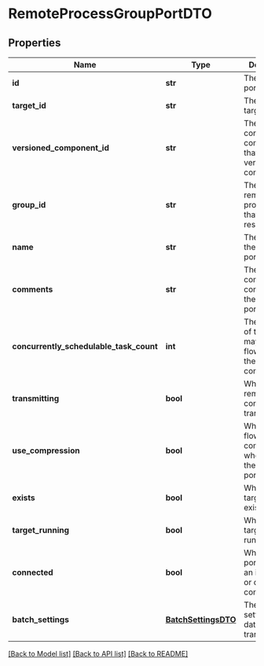 # RemoteProcessGroupPortDTO

## Properties
Name | Type | Description | Notes
------------ | ------------- | ------------- | -------------
**id** | **str** | The id of the port. | [optional] 
**target_id** | **str** | The id of the target port. | [optional] 
**versioned_component_id** | **str** | The ID of the corresponding component that is under version control | [optional] 
**group_id** | **str** | The id of the remote process group that the port resides in. | [optional] 
**name** | **str** | The name of the target port. | [optional] 
**comments** | **str** | The comments as configured on the target port. | [optional] 
**concurrently_schedulable_task_count** | **int** | The number of task that may transmit flowfiles to the target port concurrently. | [optional] 
**transmitting** | **bool** | Whether the remote port is configured for transmission. | [optional] 
**use_compression** | **bool** | Whether the flowfiles are compressed when sent to the target port. | [optional] 
**exists** | **bool** | Whether the target port exists. | [optional] 
**target_running** | **bool** | Whether the target port is running. | [optional] 
**connected** | **bool** | Whether the port has either an incoming or outgoing connection. | [optional] 
**batch_settings** | [**BatchSettingsDTO**](BatchSettingsDTO.md) | The batch settings for data transmission. | [optional] 

[[Back to Model list]](../README.md#documentation-for-models) [[Back to API list]](../README.md#documentation-for-api-endpoints) [[Back to README]](../README.md)


